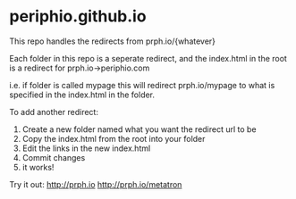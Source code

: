 # periphio.github.io

This repo handles the redirects from prph.io/{whatever} 

Each folder in this repo is a seperate redirect, and the index.html in the root is a redirect for prph.io->periphio.com

i.e. if folder is called mypage this will redirect prph.io/mypage to what is specified in the index.html in the folder.

To add another redirect:
1. Create a new folder named what you want the redirect url to be
2. Copy the index.html from the root into your folder
3. Edit the links in the new index.html
4. Commit changes
5. it works!

Try it out:
http://prph.io
http://prph.io/metatron
